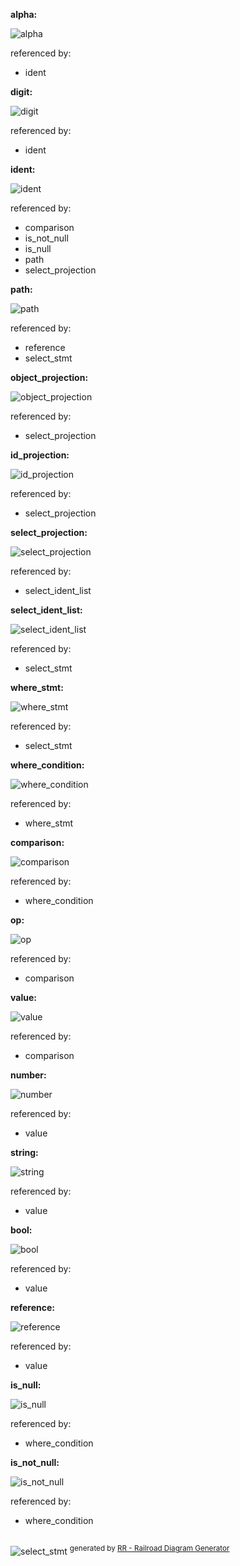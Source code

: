 **alpha:**

![alpha](diagram/alpha.svg)

referenced by:

* ident

**digit:**

![digit](diagram/digit.svg)

referenced by:

* ident

**ident:**

![ident](diagram/ident.svg)

referenced by:

* comparison
* is_not_null
* is_null
* path
* select_projection

**path:**

![path](diagram/path.svg)

referenced by:

* reference
* select_stmt

**object_projection:**

![object_projection](diagram/object_projection.svg)

referenced by:

* select_projection

**id_projection:**

![id_projection](diagram/id_projection.svg)

referenced by:

* select_projection

**select_projection:**

![select_projection](diagram/select_projection.svg)

referenced by:

* select_ident_list

**select_ident_list:**

![select_ident_list](diagram/select_ident_list.svg)

referenced by:

* select_stmt

**where_stmt:**

![where_stmt](diagram/where_stmt.svg)

referenced by:

* select_stmt

**where_condition:**

![where_condition](diagram/where_condition.svg)

referenced by:

* where_stmt

**comparison:**

![comparison](diagram/comparison.svg)

referenced by:

* where_condition

**op:**

![op](diagram/op.svg)

referenced by:

* comparison

**value:**

![value](diagram/value.svg)

referenced by:

* comparison

**number:**

![number](diagram/number.svg)

referenced by:

* value

**string:**

![string](diagram/string.svg)

referenced by:

* value

**bool:**

![bool](diagram/bool.svg)

referenced by:

* value

**reference:**

![reference](diagram/reference.svg)

referenced by:

* value

**is_null:**

![is_null](diagram/is_null.svg)

referenced by:

* where_condition

**is_not_null:**

![is_not_null](diagram/is_not_null.svg)

referenced by:

* where_condition

## 
![select_stmt](diagram/select_stmt.svg) <sup>generated by [RR - Railroad Diagram Generator][RR]</sup>

[RR]: https://www.bottlecaps.de/rr/ui
